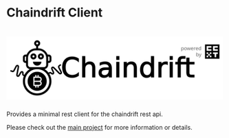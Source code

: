 # Chaindrift Client

# ![chaindrift](https://raw.githubusercontent.com/chaindrift/chaindrift/develop/docs/assets/chaindrift_poweredby.svg)

Provides a minimal rest client for the chaindrift rest api.

Please check out the [main project](https://github.com/chaindrift/chaindrift) for more information or details.
